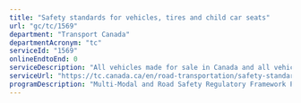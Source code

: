 ```yaml
---
title: "Safety standards for vehicles, tires and child car seats"
url: "gc/tc/1569"
department: "Transport Canada"
departmentAcronym: "tc"
serviceId: "1569"
onlineEndtoEnd: 0
serviceDescription: "All vehicles made for sale in Canada and all vehicles imported into Canada must meet the Canada Motor Vehicle Safety Standards. Manufacturers and importers must follow the Motor Vehicle Safety Regulations - Schedule III and related safety standards, technical standards documents and test methods. All , tires, child car seats and booster seats sold in Canada must be designed and manufactured to follow regulations under Canada’s Motor Vehicle Safety Act."
serviceUrl: "https://tc.canada.ca/en/road-transportation/safety-standards-vehicles-tires-child-car-seats"
programDescription: "Multi-Modal and Road Safety Regulatory Framework Program"
---
```

